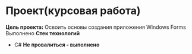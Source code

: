 # Проект(курсовая работа)

**Цель проекта:**
Освоить основы создания приложения Windows Forms
Выполнено
**Стек технологий**
- C#
**Не провалиться - выполнено**
